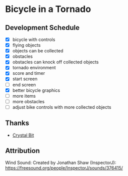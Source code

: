 # Bicycle in a Tornado

## Development Schedule

- [x] bicycle with controls
- [x] flying objects
- [x] objects can be collected
- [x] obstacles
- [x] obstacles can knock off collected objects
- [x] tornado environment
- [x] score and timer
- [x] start screen
- [ ] end screen
- [x] better bicycle graphics
- [ ] more items
- [ ] more obstacles
- [ ] adjust bike controls with more collected objects

## Thanks

- [Crystal Bit](https://github.com/crystal-bit/godot-game-template)

## Attribution
Wind Sound: Created by Jonathan Shaw (InspectorJ): https://freesound.org/people/InspectorJ/sounds/376415/
